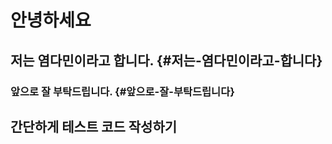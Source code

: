 안녕하세요
==========

저는 염다민이라고 합니다. {#저는-염다민이라고-합니다}
-------------------------

### 앞으로 잘 부탁드립니다. {#앞으로-잘-부탁드립니다}

간단하게 테스트 코드 작성하기
-----------------------------
